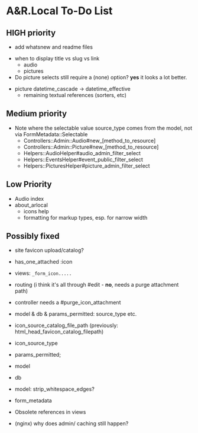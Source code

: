 # A&R.Local To-Do List

## HIGH priority

  - add whatsnew and readme files
  + when to display title vs slug vs link
    + audio
    + pictures
  + Do picture selects still require a (none) option? **yes** it looks a lot better.
  - picture datetime_cascade -> datetime_effective
    - remaining textual references (sorters, etc)

## Medium priority

+ Note where the selectable value source_type comes from the model, not via FormMetadata::Selectable
  - Controllers::Admin::Audio#new_[method_to_resource]
  - Controllers::Admin::Picture#new_[method_to_resource]
  - Helpers::AudioHelper#audio_admin_filter_select
  - Helpers::EventsHelper#event_public_filter_select
  - Helpers::PicturesHelper#picture_admin_filter_select

## Low Priority

  - Audio index
  - about_arlocal
    + icons help
    - formatting for markup types, esp. for narrow width

## Possibly fixed

  + site favicon upload/catalog?
  + has_one_attached :icon
  + views: `_form_icon.....`
  + routing (i think it's all through #edit - **no**, needs a purge attachment path)
  + controller needs a #purge_icon_attachment

  + model & db & params_permitted: source_type etc.
  + icon_source_catalog_file_path (previously: html_head_favicon_catalog_filepath)
  + icon_source_type
  + params_permitted;
  + model
  + db

  + model: strip_whitespace_edges?
  + form_metadata
  + Obsolete references in views

  + (nginx) why does admin/ caching still happen?
